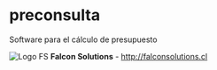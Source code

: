 # preconsulta
Software para el cálculo de presupuesto



![Logo FS](http://falconsolutions.cl/falconsolutions.png)
**Falcon Solutions** - http://falconsolutions.cl
